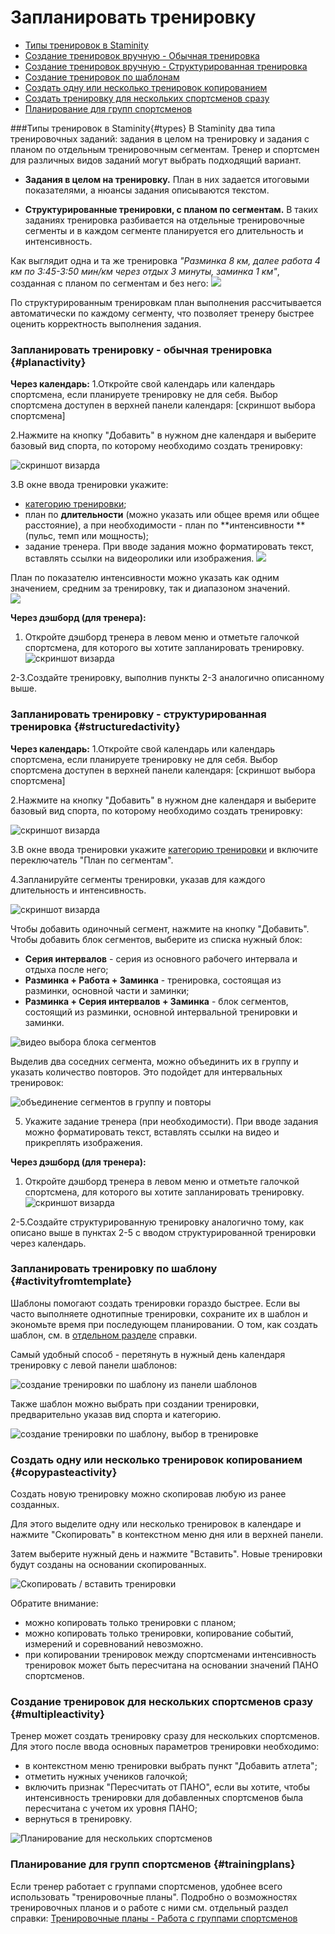# Запланировать тренировку

* [Типы тренировок в Staminity](#types)
* [Создание тренировок вручную - Обычная тренировка](#planactivity)
* [Создание тренировок вручную - Структурированная тренировка](#structuredactivity)
* [Создание тренировок по шаблонам](#activityfromtemplate)
* [Создать одну или несколько тренировок копированием](#copypasteactivity) 
* [Создать тренировку для нескольких спортсменов сразу](#multipleactivity)
* [Планирование для групп спортсменов](#trainingplans)


###Типы тренировок в Staminity{#types}
В Staminity два типа тренировочных заданий: задания в целом на тренировку и задания с планом по отдельным тренировочным сегментам. Тренер и спортсмен для различных видов заданий могут выбрать подходящий вариант.

* **Задания в целом на тренировку.** План в них задается итоговыми показателями, а нюансы задания описываются текстом.

* **Структурированные тренировки, с планом по сегментам.** В таких заданиях тренировка разбивается на отдельные тренировочные сегменты и в каждом сегменте планируется его длительность и интенсивность.

Как выглядит одна и та же тренировка
 _"Разминка 8 км, далее работа 4 км по 3:45-3:50 мин/км через отдых 3 минуты, заминка 1 км"_, 
 созданная с планом по сегментам и без него:
![](http://content.staminity.com/assets/images/about/two-activity-type.png)


По структурированным тренировкам план выполнения рассчитывается автоматически по каждому сегменту, что позволяет тренеру быстрее оценить корректность выполнения задания.

### Запланировать тренировку - обычная тренировка {#planactivity}

**Через календарь:**
1.Откройте свой календарь или календарь спортсмена, если планируете тренировку  не для себя. Выбор спортсмена доступен в верхней панели календаря:
[скриншот выбора спортсмена]

2.Нажмите на кнопку "Добавить" в нужном дне календаря и выберите базовый вид спорта, по которому необходимо создать тренировку:  

![скриншот визарда](/assets/image-template.png)

3.В окне ввода тренировки укажите:
* [категорию тренировки](/basics/activity-categories.md); 
* план по **длительности** (можно указать или общее время или общее расстояние), а при необходимости - план по **интенсивности **(пульс, темп или мощность);   
* задание тренера. При вводе задания можно форматировать текст, вставлять ссылки на видеоролики или изображения.
![](http://content.staminity.com/assets/images/CreatePlanActivity.png)

План по показателю интенсивности можно указать как одним значением, средним за тренировку, так и диапазоном значений.  
![](http://content.staminity.com/assets/images/IntensityFromTo.png)

**Через дэшборд (для тренера):**
1. Откройте дэшборд тренера в левом меню и отметьте галочкой спортсмена, для которого вы хотите запланировать тренировку. 
![скриншот визарда](/assets/image-template.png)

2-3.Создайте тренировку, выполнив пункты 2-3 аналогично описанному выше.

### Запланировать тренировку - структурированная тренировка {#structuredactivity}

**Через календарь:**
1.Откройте свой календарь или календарь спортсмена, если планируете тренировку  не для себя. Выбор спортсмена доступен в верхней панели календаря:
[скриншот выбора спортсмена]

2.Нажмите на кнопку "Добавить" в нужном дне календаря и выберите базовый вид спорта, по которому необходимо создать тренировку:  

![скриншот визарда](/assets/image-template.png)

3.В окне ввода тренировки укажите [категорию тренировки](/basics/activity-categories.md) и включите переключатель "План по сегментам".

4.Запланируйте сегменты тренировки, указав для каждого длительность и интенсивность.

![скриншот визарда](/assets/image-template.png)

Чтобы добавить одиночный сегмент, нажмите на кнопку "Добавить".
Чтобы добавить блок сегментов, выберите из списка нужный блок:
* **Серия интервалов** - серия из основного рабочего интервала и отдыха после него;
* **Разминка + Работа + Заминка** - тренировка, состоящая из разминки, основной части и заминки;
* **Разминка + Серия интервалов + Заминка** - блок сегментов, состоящий из разминки, основной интервальной тренировки и заминки. 

![видео выбора блока сегментов](/assets/video-template.png)

Выделив два соседних сегмента, можно объединить их в группу и указать количество повторов. Это подойдет для интервальных тренировок:

![объединение сегментов в группу и повторы](/assets/video-template.png)

5. Укажите задание тренера (при необходимости). При вводе задания можно форматировать текст, вставлять ссылки на видео и прикреплять изображения.

**Через дэшборд (для тренера):**
1. Откройте дэшборд тренера в левом меню и отметьте галочкой спортсмена, для которого вы хотите запланировать тренировку. 
![скриншот визарда](/assets/image-template.png)

2-5.Создайте структурированную тренировку аналогично тому, как описано выше в пунктах 2-5 с вводом структурированной тренировки через календарь. 

### Запланировать тренировку по шаблону {#activityfromtemplate}
Шаблоны помогают создать тренировки гораздо быстрее. Если вы часто выполняете однотипные тренировки, сохраните их в шаблон и экономьте время при последующем планировании. О том, как создать шаблон, см. в [отдельном разделе](/basics/templates.md) справки.

Самый удобный способ - перетянуть в нужный день календаря тренировку с левой панели шаблонов:

![создание тренировки по шаблону из панели шаблонов](/assets/video-template.png)

Также шаблон можно выбрать при создании тренировки, предварительно указав вид спорта и категорию.

![создание тренировки по шаблону, выбор в тренировке](/assets/video-template.png)

### Создать одну или несколько тренировок копированием {#copypasteactivity}
Создать новую тренировку можно скопировав любую из ранее созданных.

Для этого выделите одну или несколько тренировок в календаре и нажмите "Скопировать" в контекстном меню дня или в верхней панели.

Затем выберите нужный день и нажмите "Вставить". Новые тренировки будут созданы на основании скопированных.

![Скопировать / вставить тренировки](/assets/video-template.png)

Обратите внимание:
* можно копировать только тренировки с планом;
* можно копировать только тренировки, копирование событий, измерений и соревнований невозможно.
* при копировании тренировок между спортсменами интенсивность тренировок может быть пересчитана на основании значений ПАНО спортсменов.

### Создание тренировок для нескольких спортсменов сразу {#multipleactivity}
Тренер может создать тренировку сразу для нескольких спортсменов. 
Для этого после ввода основных параметров тренировки необходимо:
* в контекстном меню тренировки выбрать пункт "Добавить атлета";
* отметить нужных учеников галочкой;
* включить признак "Пересчитать от ПАНО", если вы хотите, чтобы интенсивность тренировки для добавленных спортсменов была пересчитана с учетом их уровня ПАНО;
* вернуться в тренировку.

![Планирование для нескольких спортсменов](/assets/video-template.png)


### Планирование для групп спортсменов {#trainingplans}
Если тренер работает с группами спортсменов, удобнее всего использовать "тренировочные планы".
Подробно о возможностях тренировочных планов и о работе с ними см. отдельный раздел справки: [Тренировочные планы - Работа с группами спортсменов](/basics/training-plan.md)